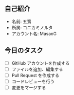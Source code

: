 
## 自己紹介
- 名前: 五寳
- 所属: コニカミノルタ
- アカウント名: MasaoG

## 今日のタスク
- [ ] GitHub アカウントを作成する
- [ ] ファイルを追加、編集する
- [ ] Pull Request を作成する
- [ ] コードレビューを行う
- [ ] 変更をマージする

